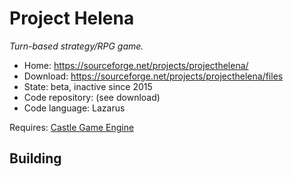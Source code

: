 # Project Helena

_Turn-based strategy/RPG game._

- Home: https://sourceforge.net/projects/projecthelena/
- Download: https://sourceforge.net/projects/projecthelena/files
- State: beta, inactive since 2015
- Code repository: (see download)
- Code language: Lazarus

Requires: [Castle Game Engine](https://castle-engine.io/index.php)

## Building

